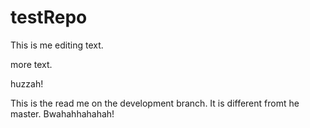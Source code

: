 testRepo
========

This is me editing text.

more text. 


huzzah!

This is the read me on the development branch. It is different fromt he master. Bwahahhahahah!





